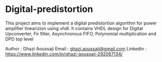 # Digital-predistortion
This project aims to implement a digital predistortion algorithm for power amplifier linearizion using vhdl. It contains VHDL design for Digital Upconverter, Fir filter, Asynchronous FIFO, Polynomial multiplication and DPD top level 


Author    : Ghazi Aoussaji
Email     : ghazi.aoussaji@gmail.com 
Linkedin  : https://www.linkedin.com/in/ghazi-aoussaji-292067134/
